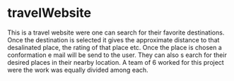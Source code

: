 ﻿# travelWebsite
This is a travel website were one can search for their favorite destinations.
Once the destination is selected it gives the approximate distance to that desalinated
place, the rating of that place etc.
Once the place is chosen a conformation e mail will be send to the user.
They can also s earch for their desired places in their nearby location.
A team of 6 worked for this project were the work was equally divided among each.
